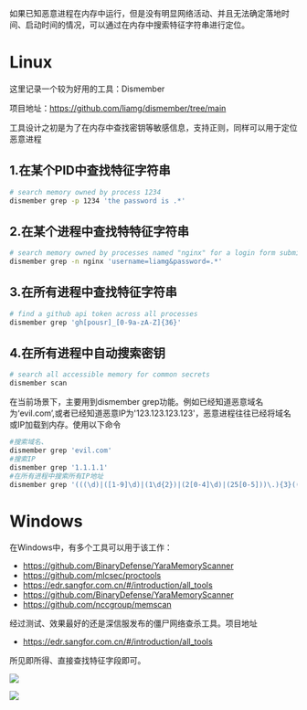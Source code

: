 如果已知恶意进程在内存中运行，但是没有明显网络活动、并且无法确定落地时间、启动时间的情况，可以通过在内存中搜索特征字符串进行定位。

# Linux
这里记录一个较为好用的工具：Dismember

项目地址：https://github.com/liamg/dismember/tree/main



工具设计之初是为了在内存中查找密钥等敏感信息，支持正则，同样可以用于定位恶意进程

## 1.在某个PID中查找特征字符串
```bash
# search memory owned by process 1234
dismember grep -p 1234 'the password is .*'
```

## 2.在某个进程中查找特特征字符串
```bash
# search memory owned by processes named "nginx" for a login form submission
dismember grep -n nginx 'username=liamg&password=.*'
```

## 3.在所有进程中查找特征字符串
```bash
# find a github api token across all processes
dismember grep 'gh[pousr]_[0-9a-zA-Z]{36}'
```

## 4.在所有进程中自动搜索密钥
```bash
# search all accessible memory for common secrets
dismember scan
```

在当前场景下，主要用到dismember grep功能。例如已经知道恶意域名为‘evil.com’,或者已经知道恶意IP为'123.123.123.123'，恶意进程往往已经将域名或IP加载到内存。使用以下命令

```bash
#搜索域名、
dismember grep 'evil.com'
#搜索IP
dismember grep '1.1.1.1'
#在所有进程中搜索所有IP地址
dismember grep '(((\d)|([1-9]\d)|(1\d{2})|(2[0-4]\d)|(25[0-5]))\.){3}((\d)|([1-9]\d)|(1\d{2})|(2[0-4]\d)|(25[0-5]))'

```

  


# Windows


在Windows中，有多个工具可以用于该工作：

+ https://github.com/BinaryDefense/YaraMemoryScanner
+ https://github.com/mlcsec/proctools
+ https://edr.sangfor.com.cn/#/introduction/all_tools
+ https://github.com/BinaryDefense/YaraMemoryScanner
+ https://github.com/nccgroup/memscan



经过测试、效果最好的还是深信服发布的僵尸网络查杀工具。项目地址

+ https://edr.sangfor.com.cn/#/introduction/all_tools



所见即所得、直接查找特征字段即可。

![](https://cdn.nlark.com/yuque/0/2024/png/38747917/1723444656703-ec60d17c-6f08-4734-9a8e-037b70cd4a2c.png)

![](https://cdn.nlark.com/yuque/0/2024/png/38747917/1723444665328-916fc8d0-2505-49e0-b0dc-335530758aca.png)

